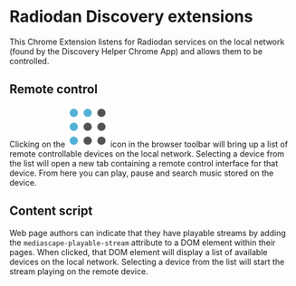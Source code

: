 Radiodan Discovery extensions
===

This Chrome Extension listens for Radiodan services on the local network (found by the Discovery Helper Chrome App) and allows them to be controlled.

Remote control
---
Clicking on the ![](shared/icon.png) icon in the browser toolbar will bring up a list of remote controllable devices on the local network. Selecting a device from the list will open a new tab containing a remote control interface for that device. From here you can play, pause and search music stored on the device.

Content script
---
Web page authors can indicate that they have playable streams by adding the `mediascape-playable-stream` attribute to a DOM element within their pages. When clicked, that DOM element will display a list of available devices on the local network. Selecting a device from the list will start the stream playing on the remote device.